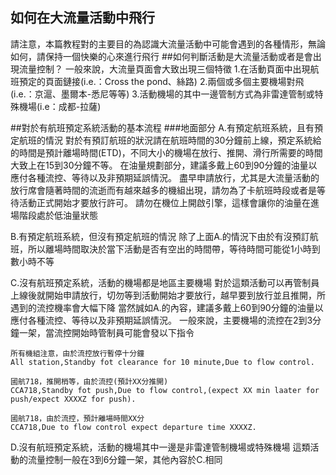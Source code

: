 ## 如何在大流量活動中飛行
請注意，本篇教程對的主要目的為認識大流量活動中可能會遇到的各種情形，無論如何，請保持一個快樂的心來進行飛行
##如何判斷活動是大流量活動或者是會出現流量控制？
一般來說，大流量頁面會大致出現三個特徵
1.在活動頁面中出現航班預定的頁面鏈接(i.e.：Cross the pond、絲路)
2.兩個或多個主要機場對飛(i.e.：京滬、墨爾本-悉尼等等)
3.活動機場的其中一邊管制方式為非雷達管制或特殊機場(i.e：成都-拉薩)

##對於有航班預定系統活動的基本流程
###地面部分
A.有預定航班系統，且有預定航班的情況
對於有預訂航班的狀況請在航班時間的30分鐘前上線，預定系統給的時間是預計離場時間(ETD)，不同大小的機場在放行、推開、滑行所需要的時間大致上在15到30分鐘不等。
在油量規劃部分，建議多戴上60到90分鐘的油量以應付各種流控、等待以及非預期延誤情況。
盡早申請放行，尤其是大流量活動的放行席會隨著時間的流逝而有越來越多的機組出現，請勿為了卡航班時段或者是等待活動正式開始才要放行許可。
請勿在機位上開啟引擎，這樣會讓你的油量在進場階段處於低油量狀態

B.有預定航班系統，但沒有預定航班的情況
除了上面A.的情況下由於有沒預訂航班，所以離場時間取決於當下活動是否有空出的時間帶，等待時間可能從1小時到數小時不等

C.沒有航班預定系統，活動的機場都是地區主要機場
對於這類活動可以再管制員上線後就開始申請放行，切勿等到活動開始才要放行，越早要到放行並且推開，所遇到的流控機率會大幅下降
當然誠如A.的內容，建議多戴上60到90分鐘的油量以應付各種流控、等待以及非預期延誤情況。
一般來說，主要機場的流控在2到3分鐘一架，當流控開始時管制員可能會發以下指令
```
所有機組注意，由於流控放行暫停十分鐘
All station,Standby fot clearance for 10 minute,Due to flow control.

國航718，推開梢等，由於流控(預計XX分推開)
CCA718,Standby fot push,Due to flow control,(expect XX min laater for push/expect XXXXZ for push).

國航718，由於流控，預計離場時間XX分
CCA718,Due to flow control expect departure time XXXXZ.
```

D.沒有航班預定系統，活動的機場其中一邊是非雷達管制機場或特殊機場
這類活動的流量控制一般在3到6分鐘一架，其他內容於C.相同


